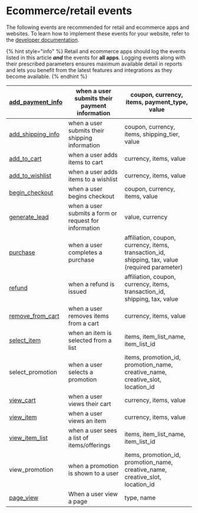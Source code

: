 # Ecommerce/retail events

The following events are recommended for retail and ecommerce apps and websites. To learn how to implement these events for your website, refer to the [developer documentation](../events-reference/).

{% hint style="info" %}
Retail and ecommerce apps should log the events listed in this article _**and**_ the events for **all apps**. Logging events along with their prescribed parameters ensures maximum available detail in reports and lets you benefit from the latest features and integrations as they become available.
{% endhint %}

| [add\_payment\_info](../events-reference/#add\_payment\_info)   | when a user submits their payment information         | coupon, currency, items, payment\_type, value                                                    |
| --------------------------------------------------------------- | ----------------------------------------------------- | ------------------------------------------------------------------------------------------------ |
| [add\_shipping\_info](../events-reference/#add\_shipping\_info) | when a user submits their shipping information        | coupon, currency, items, shipping\_tier, value                                                   |
| [add\_to\_cart](../events-reference/#add\_to\_cart)             | when a user adds items to cart                        | currency, items, value                                                                           |
| [add\_to\_wishlist](../events-reference/#add\_to\_wishlist)     | when a user adds items to a wishlist                  | currency, items, value                                                                           |
| [begin\_checkout](../events-reference/#begin\_checkout)         | when a user begins checkout                           | coupon, currency, items, value                                                                   |
| [generate\_lead](../events-reference/#generate\_lead)           | when a user submits a form or request for information | value, currency                                                                                  |
| [purchase](../events-reference/#purchase)                       | when a user completes a purchase                      | affiliation, coupon, currency, items, transaction\_id, shipping, tax, value (required parameter) |
| [refund](../events-reference/#refund)                           | when a refund is issued                               | affiliation, coupon, currency, items, transaction\_id, shipping, tax, value                      |
| [remove\_from\_cart](../events-reference/#remove\_from\_cart)   | when a user removes items from a cart                 | currency, items, value                                                                           |
| [select\_item](../events-reference/#select\_item)               | when an item is selected from a list                  | items, item\_list\_name, item\_list\_id                                                          |
| select\_promotion                                               | when a user selects a promotion                       | items, promotion\_id, promotion\_name, creative\_name, creative\_slot, location\_id              |
| [view\_cart](../events-reference/#view\_cart)                   | when a user views their cart                          | currency, items, value                                                                           |
| [view\_item](../events-reference/#view\_item)                   | when a user views an item                             | currency, items, value                                                                           |
| [view\_item\_list](../events-reference/#view\_item\_list)       | when a user sees a list of items/offerings            | items, item\_list\_name, item\_list\_id                                                          |
| view\_promotion                                                 | when a promotion is shown to a user                   | items, promotion\_id, promotion\_name, creative\_name, creative\_slot, location\_id              |
| [page\_view](../events-reference/#page\_view)                   | When a user view a page                               | type, name                                                                                       |
